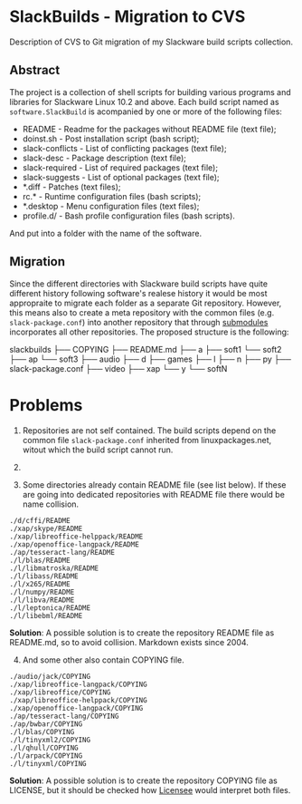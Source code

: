 # SlackBuilds - Migration to CVS

Description of CVS to Git migration of my Slackware build scripts collection.

## Abstract

The project is a collection of shell scripts for building various programs and
libraries for Slackware Linux 10.2 and above. Each build script named as
`software.SlackBuild` is acompanied by one or more of the following files:

* README - Readme for the packages without README file (text file);
* doinst.sh - Post installation script (bash script);
* slack-conflicts - List of conflicting packages (text file);
* slack-desc - Package description (text file);
* slack-required - List of required packages (text file);
* slack-suggests - List of optional packages (text file);
* *.diff - Patches (text files);
* rc.* - Runtime configuration files (bash scripts);
* *.desktop - Menu configuration files (text files);
* profile.d/ - Bash profile configuration files (bash scripts).

And put into a folder with the name of the software.

## Migration

Since the different directories with Slackware build scripts have quite
different history following software's realese history it would be most
appropraite to migrate each folder as a separate Git repository. However,
this means also to create a meta repository with the common files (e.g.
`slack-package.conf`) into another repository that through
[submodules](https://git-scm.com/book/en/v2/Git-Tools-Submodules)
incorporates all other repositories. The proposed structure is the
following:

slackbuilds
├── COPYING
├── README.md
├── a
    ├── soft1
    └── soft2
├── ap
    └── soft3
├── audio
├── d
├── games
├── l
├── n
├── py
├── slack-package.conf
├── video
├── xap
└── y
    └── softN

# Problems

1. Repositories are not self contained. The build scripts depend on the common
   file `slack-package.conf` inherited from linuxpackages.net, witout which
   the build script cannot run.

2. 

3. Some directories already contain README file (see list below). If these are
   going into dedicated repositories with README file there would be name
   collision.

```$ find . -type f -name 'README'
./d/cffi/README
./xap/skype/README
./xap/libreoffice-helppack/README
./xap/openoffice-langpack/README
./ap/tesseract-lang/README
./l/blas/README
./l/libmatroska/README
./l/libass/README
./l/x265/README
./l/numpy/README
./l/libva/README
./l/leptonica/README
./l/libebml/README
```

**Solution**: A possible solution is to create the repository README file as
README.md, so to avoid collision. Markdown exists since 2004.

4. And some other also contain COPYING file.

```$ find . -type f -name 'COPYING'
./audio/jack/COPYING
./xap/libreoffice-langpack/COPYING
./xap/libreoffice/COPYING
./xap/libreoffice-helppack/COPYING
./xap/openoffice-langpack/COPYING
./ap/tesseract-lang/COPYING
./ap/bwbar/COPYING
./l/blas/COPYING
./l/tinyxml2/COPYING
./l/qhull/COPYING
./l/arpack/COPYING
./l/tinyxml/COPYING
```

**Solution**: A possible solution is to create the repository COPYING file as
LICENSE, but it should be checked how [Licensee](https://github.com/licensee/licensee)
would interpret both files.

